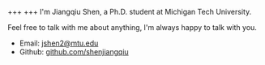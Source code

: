 +++
+++
I'm Jiangqiu Shen, a Ph.D. student at Michigan Tech University. 

Feel free to talk with me about anything, I'm always happy to talk with you.

- Email: [jshen2@mtu.edu](mailto:jshen2@mtu.edu)
- Github: [github.com/shenjiangqiu](https://github.com/shenjiangqiu)
